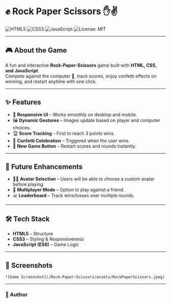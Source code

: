 # ✊ Rock Paper Scissors ✋✌️

![HTML5](https://img.shields.io/badge/HTML5-E34F26?style=for-the-badge&logo=html5&logoColor=white)
![CSS3](https://img.shields.io/badge/CSS3-1572B6?style=for-the-badge&logo=css3&logoColor=white)
![JavaScript](https://img.shields.io/badge/JavaScript-F7DF1E?style=for-the-badge&logo=javascript&logoColor=black)
![License: MIT](https://img.shields.io/badge/License-MIT-green.svg?style=for-the-badge)

---

## 🎮 About the Game

A fun and interactive **Rock-Paper-Scissors** game built with **HTML, CSS, and JavaScript**.  
Compete against the computer 🤖, track scores, enjoy confetti effects on winning, and restart anytime with one click.

---

## ✨ Features

- 🎨 **Responsive UI** – Works smoothly on desktop and mobile.
- 🖼️ **Dynamic Gestures** – Images update based on player and computer choices.
- 🏆 **Score Tracking** – First to reach 3 points wins.
- 🎉 **Confetti Celebration** – Triggered when the user wins.
- 🔄 **New Game Button** – Restart scores and rounds instantly.

---

## 🚀 Future Enhancements

- 🧑‍🎨 **Avatar Selection** – Users will be able to choose a custom avatar before playing.
- 👥 **Multiplayer Mode** – Option to play against a friend.
- 📊 **Leaderboard** – Track wins/losses over multiple rounds.

---

## 🛠️ Tech Stack

- **HTML5** – Structure
- **CSS3** – Styling & Responsiveness
- **JavaScript (ES6)** – Game Logic

---

## 📸 Screenshots

`![Game Screenshot](/Rock–Paper–Scissors/assets/RockPaperScissors.jpeg)`

---

### 🧠 Author
